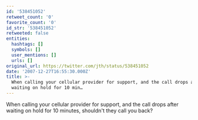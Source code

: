 ```yaml
---
id: '538451052'
retweet_count: '0'
favorite_count: '0'
id_str: '538451052'
retweeted: false
entities:
  hashtags: []
  symbols: []
  user_mentions: []
  urls: []
original_url: https://twitter.com/jth/status/538451052
date: '2007-12-27T16:55:30.000Z'
title: >-
  When calling your cellular provider for support, and the call drops after
  waiting on hold for 10 min…
---
```


When calling your cellular provider for support, and the call drops after waiting on hold for 10 minutes, shouldn't they call you back?